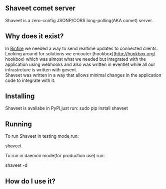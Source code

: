 Shaveet comet server
-----------------------------------------------

Shaveet is a zero-config JSONP/CORS long-polling(AKA comet) server.

Why does it exist?
------------------

In [Binfire](http://www.binfire.com/ "a Online project management software") we needed a way to send realtime updates to connected clients.  
Looking around for solutions we encouter [hookbox](http://hookbox.org/ hookbox) which was almost what we needed but integrated with the application using webhooks and also was written in eventlet while all our infrastrcture is written with gevent.  
Shaveet was written in a way that allows minimal changes in the application code to integrate with it.


Installing
----------

Shaveet is avaliabe in PyPI,just run:
  sudo pip install shaveet

Running
-------
To run Shaveet in testing mode,run:

  shaveet

To run in daemon mode(for production use) run:

  shaveet -d


How do I use it?
----------------
